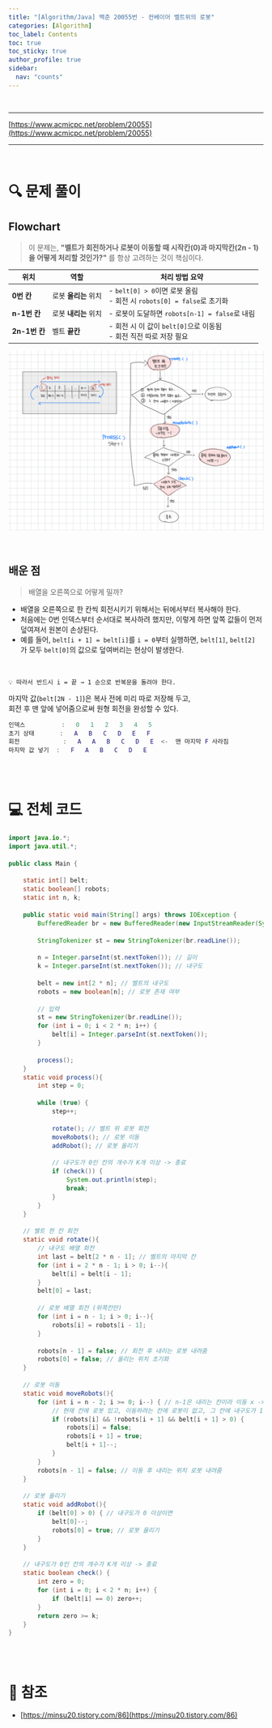 ```yaml
---
title: "[Algorithm/Java] 백준 20055번 - 컨베이어 벨트위의 로봇"
categories: [Algorithm]
toc_label: Contents
toc: true
toc_sticky: true
author_profile: true
sidebar:
  nav: "counts"
---
```


<br>

---

[https://www.acmicpc.net/problem/20055](https://www.acmicpc.net/problem/20055)

---

<br>

# 🔍 문제 풀이

## Flowchart

> 이 문제는, **"벨트가 회전하거나 로봇이 이동할 때 시작칸(0)과 마지막칸(2n - 1)을 어떻게 처리할 것인가?"** 를 항상 고려하는 것이 핵심이다.

| 위치          | 역할                 | 처리 방법 요약                                                          |
| ------------- | -------------------- | ----------------------------------------------------------------------- |
| **0번 칸**    | 로봇 **올리는** 위치 | - `belt[0] > 0`이면 로봇 올림<br>- 회전 시 `robots[0] = false`로 초기화 |
| **n-1번 칸**  | 로봇 **내리는** 위치 | - 로봇이 도달하면 `robots[n-1] = false`로 내림                          |
| **2n-1번 칸** | 벨트 **끝칸**        | - 회전 시 이 값이 `belt[0]`으로 이동됨<br>- 회전 직전 따로 저장 필요    |

![20055](../../../assets/images/2025/20055.png)

<br>

## 배운 점

> 배열을 오른쪽으로 어떻게 밀까?

- 배열을 오른쪽으로 한 칸씩 회전시키기 위해서는 뒤에서부터 복사해야 한다.
- 처음에는 0번 인덱스부터 순서대로 복사하려 했지만, 이렇게 하면 앞쪽 값들이 먼저 덮여져서 원본이 손상된다.
- 예를 들어, `belt[i + 1] = belt[i]`를 `i = 0`부터 실행하면, `belt[1]`, `belt[2]` 가 모두 `belt[0]`의 값으로 덮여버리는 현상이 발생한다.

<br>

```
💡 따라서 반드시 i = 끝 → 1 순으로 반복문을 돌려야 한다.
```

마지막 값(`belt[2N - 1]`)은 복사 전에 미리 따로 저장해 두고,<br>
회전 후 맨 앞에 넣어줌으로써 원형 회전을 완성할 수 있다.

```m
인덱스          :   0   1   2   3   4   5
초기 상태       :   A   B   C   D   E   F
회전            :   A   A   B   C   D   E  <-  맨 마지막 F 사라짐
마지막 값 넣기  :   F   A   B   C   D   E
```

<br><br>

# 💻 전체 코드

```java
import java.io.*;
import java.util.*;

public class Main {

    static int[] belt;
    static boolean[] robots;
    static int n, k;

    public static void main(String[] args) throws IOException {
        BufferedReader br = new BufferedReader(new InputStreamReader(System.in));

        StringTokenizer st = new StringTokenizer(br.readLine());

        n = Integer.parseInt(st.nextToken()); // 길이
        k = Integer.parseInt(st.nextToken()); // 내구도

        belt = new int[2 * n]; // 벨트의 내구도
        robots = new boolean[n]; // 로봇 존재 여부

        // 입력
        st = new StringTokenizer(br.readLine());
        for (int i = 0; i < 2 * n; i++) {
            belt[i] = Integer.parseInt(st.nextToken());
        }

        process();
    }
    static void process(){
        int step = 0;

        while (true) {
            step++;

            rotate(); // 벨트 위 로봇 회전
            moveRobots(); // 로봇 이동
            addRobot(); // 로봇 올리기

            // 내구도가 0인 칸의 개수가 K개 이상 -> 종료
            if (check()) {
                System.out.println(step);
                break;
            }
        }
    }

    // 벨트 한 칸 회전
    static void rotate(){
        // 내구도 배열 회전
        int last = belt[2 * n - 1]; // 벨트의 마지막 칸
        for (int i = 2 * n - 1; i > 0; i--){
            belt[i] = belt[i - 1];
        }
        belt[0] = last;

        // 로봇 배열 회전 (위쪽칸만)
        for (int i = n - 1; i > 0; i--){
            robots[i] = robots[i - 1];
        }

        robots[n - 1] = false; // 회전 후 내리는 로봇 내려줌
        robots[0] = false; // 올리는 위치 초기화
    }

    // 로봇 이동
    static void moveRobots(){
        for (int i = n - 2; i >= 0; i--) { // n-1은 내리는 칸이라 이동 x -> 그 직전 칸 n-2부터 확인
            // 현재 칸에 로봇 있고, 이동하려는 칸에 로봇이 없고, 그 칸에 내구도가 1 이상인가?
            if (robots[i] && !robots[i + 1] && belt[i + 1] > 0) {
                robots[i] = false;
                robots[i + 1] = true;
                belt[i + 1]--;
            }
        }
        robots[n - 1] = false; // 이동 후 내리는 위치 로봇 내려줌
    }

    // 로봇 올리기
    static void addRobot(){
        if (belt[0] > 0) { // 내구도가 0 이상이면
            belt[0]--;
            robots[0] = true; // 로봇 올리기
        }
    }

    // 내구도가 0인 칸의 개수가 K개 이상 -> 종료
    static boolean check() {
        int zero = 0;
        for (int i = 0; i < 2 * n; i++) {
            if (belt[i] == 0) zero++;
        }
        return zero >= k;
    }
}
```

<br><br>

# 📎 참조

- [https://minsu20.tistory.com/86](https://minsu20.tistory.com/86)

<br>
